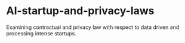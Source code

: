 # AI-startup-and-privacy-laws
Examining contractual and privacy law with respect to data driven and processing intense startups.
